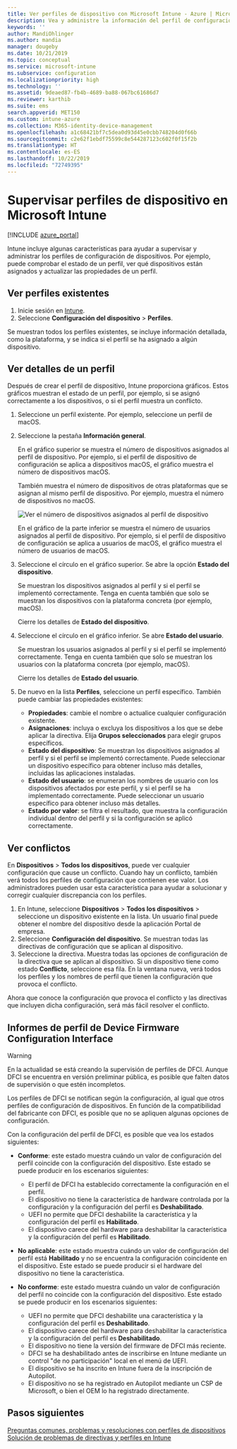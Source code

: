 ```yaml
---
title: Ver perfiles de dispositivo con Microsoft Intune - Azure | Microsoft Docs
description: Vea y administre la información del perfil de configuración de dispositivos en Microsoft Intune, vea un gráfico del número de dispositivos asignados a un perfil y qué dispositivos tienen perfiles asignados o implementados. También se puede solucionar problemas con perfiles de configuración de conflictos.
keywords: ''
author: MandiOhlinger
ms.author: mandia
manager: dougeby
ms.date: 10/21/2019
ms.topic: conceptual
ms.service: microsoft-intune
ms.subservice: configuration
ms.localizationpriority: high
ms.technology: ''
ms.assetid: 9deaed87-fb4b-4689-ba88-067bc61686d7
ms.reviewer: karthib
ms.suite: ems
search.appverid: MET150
ms.custom: intune-azure
ms.collection: M365-identity-device-management
ms.openlocfilehash: a1c68421bf7c5dea0d93d45e0cbb748204d0f66b
ms.sourcegitcommit: c2e62f1ebdf75599c8e544287123c602f0f15f2b
ms.translationtype: HT
ms.contentlocale: es-ES
ms.lasthandoff: 10/22/2019
ms.locfileid: "72749395"
---
```

# <a name="monitor-device-profiles-in-microsoft-intune"></a>Supervisar perfiles de dispositivo en Microsoft Intune

[!INCLUDE [azure_portal](../includes/azure_portal.md)]

Intune incluye algunas características para ayudar a supervisar y administrar los perfiles de configuración de dispositivos. Por ejemplo, puede comprobar el estado de un perfil, ver qué dispositivos están asignados y actualizar las propiedades de un perfil.

## <a name="view-existing-profiles"></a>Ver perfiles existentes

1. Inicie sesión en [Intune](https://go.microsoft.com/fwlink/?linkid=2090973).
2. Seleccione **Configuración del dispositivo** > **Perfiles**.

Se muestran todos los perfiles existentes, se incluye información detallada, como la plataforma, y se indica si el perfil se ha asignado a algún dispositivo.

## <a name="view-details-on-a-profile"></a>Ver detalles de un perfil

Después de crear el perfil de dispositivo, Intune proporciona gráficos. Estos gráficos muestran el estado de un perfil, por ejemplo, si se asignó correctamente a los dispositivos, o si el perfil muestra un conflicto.

1. Seleccione un perfil existente. Por ejemplo, seleccione un perfil de macOS.
2. Seleccione la pestaña **Información general**.

    En el gráfico superior se muestra el número de dispositivos asignados al perfil de dispositivo. Por ejemplo, si el perfil de dispositivo de configuración se aplica a dispositivos macOS, el gráfico muestra el número de dispositivos macOS.

    También muestra el número de dispositivos de otras plataformas que se asignan al mismo perfil de dispositivo. Por ejemplo, muestra el número de dispositivos no macOS.

    ![Ver el número de dispositivos asignados al perfil de dispositivo](./media/device-profile-monitor/device-configuration-profile-graphical-chart.png)

    En el gráfico de la parte inferior se muestra el número de usuarios asignados al perfil de dispositivo. Por ejemplo, si el perfil de dispositivo de configuración se aplica a usuarios de macOS, el gráfico muestra el número de usuarios de macOS.

3. Seleccione el círculo en el gráfico superior. Se abre la opción **Estado del dispositivo**.

    Se muestran los dispositivos asignados al perfil y si el perfil se implementó correctamente. Tenga en cuenta también que solo se muestran los dispositivos con la plataforma concreta (por ejemplo, macOS).

    Cierre los detalles de **Estado del dispositivo**.

4. Seleccione el círculo en el gráfico inferior. Se abre **Estado del usuario**. 

    Se muestran los usuarios asignados al perfil y si el perfil se implementó correctamente. Tenga en cuenta también que solo se muestran los usuarios con la plataforma concreta (por ejemplo, macOS).

    Cierre los detalles de **Estado del usuario**.

5. De nuevo en la lista **Perfiles**, seleccione un perfil específico. También puede cambiar las propiedades existentes:
    - **Propiedades**: cambie el nombre o actualice cualquier configuración existente.
    - **Asignaciones**: incluya o excluya los dispositivos a los que se debe aplicar la directiva. Elija **Grupos seleccionados** para elegir grupos específicos.
    - **Estado del dispositivo**: Se muestran los dispositivos asignados al perfil y si el perfil se implementó correctamente. Puede seleccionar un dispositivo específico para obtener incluso más detalles, incluidas las aplicaciones instaladas.
    - **Estado del usuario**: se enumeran los nombres de usuario con los dispositivos afectados por este perfil, y si el perfil se ha implementado correctamente. Puede seleccionar un usuario específico para obtener incluso más detalles.
    - **Estado por valor**: se filtra el resultado, que muestra la configuración individual dentro del perfil y si la configuración se aplicó correctamente.

## <a name="view-conflicts"></a>Ver conflictos

En **Dispositivos** > **Todos los dispositivos**, puede ver cualquier configuración que cause un conflicto. Cuando hay un conflicto, también verá todos los perfiles de configuración que contienen ese valor. Los administradores pueden usar esta característica para ayudar a solucionar y corregir cualquier discrepancia con los perfiles.

1. En Intune, seleccione **Dispositivos** > **Todos los dispositivos** > seleccione un dispositivo existente en la lista. Un usuario final puede obtener el nombre del dispositivo desde la aplicación Portal de empresa.
2. Seleccione **Configuración del dispositivo**. Se muestran todas las directivas de configuración que se aplican al dispositivo.
3. Seleccione la directiva. Muestra todas las opciones de configuración de la directiva que se aplican al dispositivo. Si un dispositivo tiene como estado **Conflicto**, seleccione esa fila. En la ventana nueva, verá todos los perfiles y los nombres de perfil que tienen la configuración que provoca el conflicto.

Ahora que conoce la configuración que provoca el conflicto y las directivas que incluyen dicha configuración, será más fácil resolver el conflicto. 

## <a name="device-firmware-configuration-interface-profile-reporting"></a>Informes de perfil de Device Firmware Configuration Interface

> [!WARNING]
> En la actualidad se está creando la supervisión de perfiles de DFCI. Aunque DFCI se encuentra en versión preliminar pública, es posible que falten datos de supervisión o que estén incompletos.

Los perfiles de DFCI se notifican según la configuración, al igual que otros perfiles de configuración de dispositivos. En función de la compatibilidad del fabricante con DFCI, es posible que no se apliquen algunas opciones de configuración.

Con la configuración del perfil de DFCI, es posible que vea los estados siguientes:

- **Conforme**: este estado muestra cuándo un valor de configuración del perfil coincide con la configuración del dispositivo. Este estado se puede producir en los escenarios siguientes:

  - El perfil de DFCI ha establecido correctamente la configuración en el perfil.
  - El dispositivo no tiene la característica de hardware controlada por la configuración y la configuración del perfil es **Deshabilitado**.
  - UEFI no permite que DFCI deshabilite la característica y la configuración del perfil es **Habilitado**.
  - El dispositivo carece del hardware para deshabilitar la característica y la configuración del perfil es **Habilitado**.

- **No aplicable**: este estado muestra cuándo un valor de configuración del perfil está **Habilitado** y no se encuentra la configuración coincidente en el dispositivo. Este estado se puede producir si el hardware del dispositivo no tiene la característica.

- **No conforme**: este estado muestra cuándo un valor de configuración del perfil no coincide con la configuración del dispositivo. Este estado se puede producir en los escenarios siguientes:

  - UEFI no permite que DFCI deshabilite una característica y la configuración del perfil es **Deshabilitado**.
  - El dispositivo carece del hardware para deshabilitar la característica y la configuración del perfil es **Deshabilitado**.
  - El dispositivo no tiene la versión del firmware de DFCI más reciente.
  - DFCI se ha deshabilitado antes de inscribirse en Intune mediante un control "de no participación" local en el menú de UEFI.
  - El dispositivo se ha inscrito en Intune fuera de la inscripción de Autopilot.
  - El dispositivo no se ha registrado en Autopilot mediante un CSP de Microsoft, o bien el OEM lo ha registrado directamente.

## <a name="next-steps"></a>Pasos siguientes

[Preguntas comunes, problemas y resoluciones con perfiles de dispositivos](device-profile-troubleshoot.md)  
[Solución de problemas de directivas y perfiles en Intune](troubleshoot-policies-in-microsoft-intune.md)
